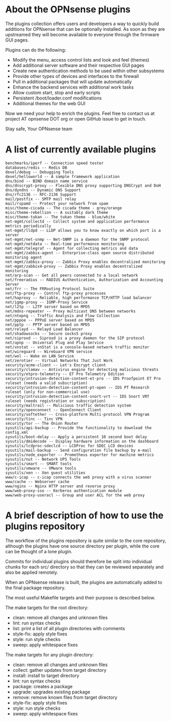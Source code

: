 About the OPNsense plugins
==========================

The plugins collection offers users and developers a way to quickly
build additions for OPNsense that can be optionally installed.  As
soon as they are upstreamed they will become available to everyone
through the firmware GUI pages.

Plugins can do the following:

* Modify the menu, access control lists and look and feel (themes)
* Add additional server software and their respective GUI pages
* Create new authentication methods to be used within other subsystems
* Provide other types of devices and interfaces to the firewall
* Pull in additional packages that will update automatically
* Enhance the backend services with additional work tasks
* Allow custom start, stop and early scripts
* Persistent /boot/loader.conf modifications
* Additional themes for the web GUI

Now we need your help to enrich the plugins.  Feel free to contact us
at project AT opnsense DOT org or open GitHub issue to get in touch.


Stay safe,
Your OPNsense team

A list of currently available plugins
=====================================

```
benchmarks/iperf -- Connection speed tester
databases/redis -- Redis DB
devel/debug -- Debugging Tools
devel/helloworld -- A sample framework application
dns/bind -- BIND domain name service
dns/dnscrypt-proxy -- Flexible DNS proxy supporting DNSCrypt and DoH
dns/dyndns -- Dynamic DNS Support
dns/rfc2136 -- RFC-2136 Support
mail/postfix -- SMTP mail relay
mail/rspamd -- Protect your network from spam
misc/theme-cicada -- The cicada theme - grey/orange
misc/theme-rebellion -- A suitably dark theme
misc/theme-tukan -- The tukan theme - blue/white
net-mgmt/collectd -- Collect system and application performance metrics periodically
net-mgmt/lldpd -- LLDP allows you to know exactly on which port is a server
net-mgmt/net-snmp -- Net-SNMP is a daemon for the SNMP protocol
net-mgmt/netdata -- Real-time performance monitoring
net-mgmt/telegraf -- Agent for collecting metrics and data
net-mgmt/zabbix-agent -- Enterprise-class open source distributed monitoring agent
net-mgmt/zabbix-proxy -- Zabbix Proxy enables decentralized monitoring
net-mgmt/zabbix4-proxy -- Zabbix Proxy enables decentralized monitoring
net/arp-scan -- Get all peers connected to a local network
net/freeradius -- RADIUS Authentication, Authorization and Accounting Server
net/frr -- The FRRouting Protocol Suite
net/ftp-proxy -- Control ftp-proxy processes
net/haproxy -- Reliable, high performance TCP/HTTP load balancer
net/igmp-proxy -- IGMP-Proxy Service
net/l2tp -- L2TP server based on MPD5
net/mdns-repeater -- Proxy multicast DNS between networks
net/ntopng -- Traffic Analysis and Flow Collection
net/pppoe -- PPPoE server based on MPD5
net/pptp -- PPTP server based on MPD5
net/relayd -- Relayd Load Balancer
net/shadowsocks -- Secure socks5 proxy
net/siproxd -- Siproxd is a proxy daemon for the SIP protocol
net/upnp -- Universal Plug and Play Service
net/vnstat -- vnStat is a console-based network traffic monitor
net/wireguard -- WireGuard VPN service
net/wol -- Wake on LAN Service
net/zerotier -- Virtual Networks That Just Work
security/acme-client -- Let's Encrypt client
security/clamav -- Antivirus engine for detecting malicious threats
security/etpro-telemetry -- ET Pro Telemetry Edition
security/intrusion-detection-content-et-pro -- IDS Proofpoint ET Pro ruleset (needs a valid subscription)
security/intrusion-detection-content-pt-open -- IDS PT Research ruleset (only for non-commercial use)
security/intrusion-detection-content-snort-vrt -- IDS Snort VRT ruleset (needs registration or subscription)
security/maltrail -- Malicious traffic detection system
security/openconnect -- OpenConnect Client
security/softether -- Cross-platform Multi-protocol VPN Program
security/tinc -- Tinc VPN
security/tor -- The Onion Router
sysutils/api-backup -- Provide the functionality to download the config.xml
sysutils/boot-delay -- Apply a persistent 10 second boot delay
sysutils/dmidecode -- Display hardware information on the dashboard
sysutils/lcdproc-sdeclcd -- LCDProc for SDEC LCD devices
sysutils/mail-backup -- Send configuration file backup by e-mail
sysutils/node_exporter -- Prometheus exporter for machine metrics
sysutils/nut -- Network UPS Tools
sysutils/smart -- SMART tools
sysutils/vmware -- VMware tools
sysutils/xen -- Xen guest utilities
www/c-icap -- c-icap connects the web proxy with a virus scanner
www/cache -- Webserver cache
www/nginx -- Nginx HTTP server and reverse proxy
www/web-proxy-sso -- Kerberos authentication module
www/web-proxy-useracl -- Group and user ACL for the web proxy
```

A brief description of how to use the plugins repository
========================================================

The workflow of the plugins repository is quite similar to the
core repository, although the plugins have one source directory
per plugin, while the core can be thought of a lone plugin.

Commits for individual plugins should therefore be split into
individual chunks for each src/ directory so that they can be
reviewed separately and also be applied remotely.

When an OPNsense release is built, the plugins are automatically
added to the final package repository.

The most useful Makefile targets and their purpose is described
below.

The make targets for the root directory:

* clean:	remove all changes and unknown files
* lint:		run syntax checks
* list:		print a list of all plugin directories with comments
* style-fix:	apply style fixes
* style:	run style checks
* sweep:	apply whitespace fixes

The make targets for any plugin directory:

* clean:	remove all changes and unknown files
* collect:	gather updates from target directory
* install:	install to target directory
* lint:		run syntax checks
* package:	creates a package
* upgrade:	upgrades existing package
* remove:	remove known files from target directory
* style-fix:	apply style fixes
* style:	run style checks
* sweep:	apply whitespace fixes
